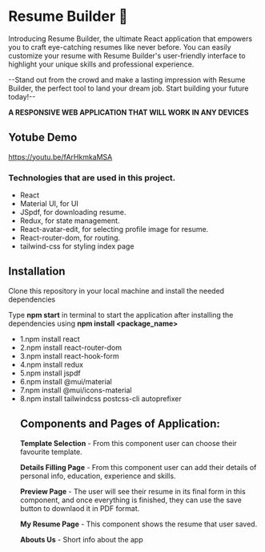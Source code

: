 # Resume Builder 📄

Introducing Resume Builder, the ultimate React application that empowers you to craft eye-catching resumes like never before. You can easily customize your resume with Resume Builder's user-friendly interface to highlight your unique skills and professional experience.

--Stand out from the crowd and make a lasting impression with Resume Builder, the perfect tool to land your dream job. Start building your future today!--

**A RESPONSIVE WEB APPLICATION THAT WILL WORK IN ANY DEVICES** 

## Yotube Demo

https://youtu.be/fArHkmkaMSA

### Technologies that are used in this project.

  <ul>
    <li>React</li> 
    <li>Material UI, for UI</li>  
    <li>JSpdf, for downloading resume.</li> 
    <li>Redux, for state management.</li>  
    <li>React-avatar-edit, for selecting profile image for resume.</li>
    <li>React-router-dom, for routing.</li>
    <li>tailwind-css for styling index page </li>
  </ul>

## Installation

Clone this repository in your local machine and install the needed dependencies

Type **npm start** in terminal to start the application after installing the dependencies using **npm install <package_name>**
  <ul>
 <li>1.npm install react</li> 
 <li>2.npm install react-router-dom</li> 
<li>3.npm install react-hook-form</li> 
<li>4.npm install redux</li>
<li>5.npm install jspdf</li>
<li>6.npm install @mui/material</li>
<li>7.npm install @mui/icons-material</li>
<li>8.npm install tailwindcss postcss-cli autoprefixer</li>

## Components and Pages of Application:

**Template Selection** - From this component user can choose their favourite template.


**Details Filling Page** - From this component user can add their details of personal info, education, experience and skills.


**Preview Page** - The user will see their resume in its final form in this component, and once everything is finished, they can use the save button to downlaod it in PDF format.

**My Resume Page** - This component shows the resume that user saved.

**Abouts Us** - Short info about the app


